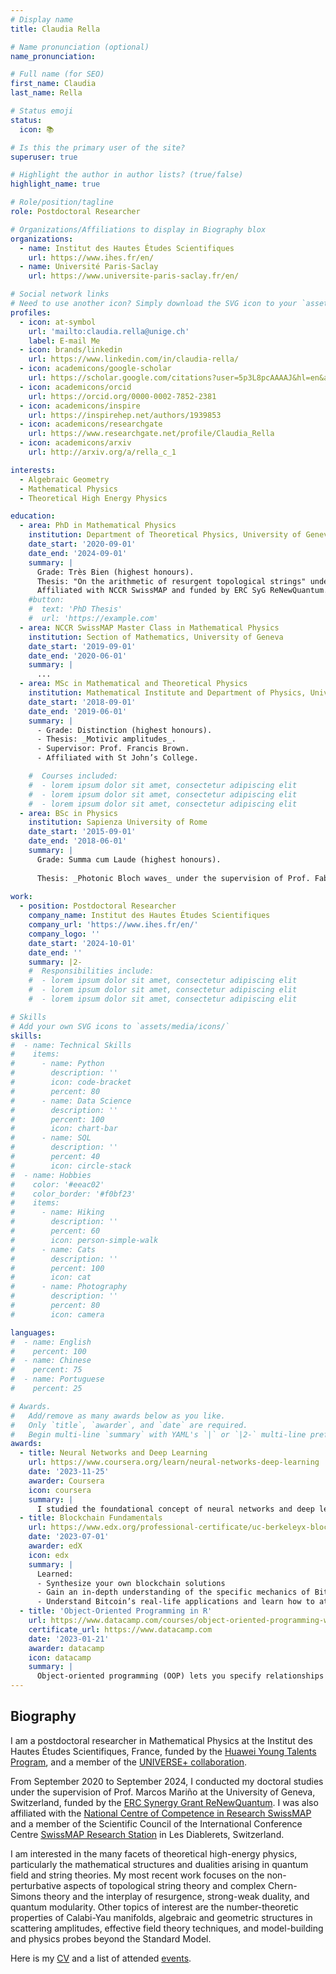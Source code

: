 ```yaml
---
# Display name
title: Claudia Rella

# Name pronunciation (optional)
name_pronunciation: 

# Full name (for SEO)
first_name: Claudia
last_name: Rella

# Status emoji
status:
  icon: 📚

# Is this the primary user of the site?
superuser: true

# Highlight the author in author lists? (true/false)
highlight_name: true

# Role/position/tagline
role: Postdoctoral Researcher

# Organizations/Affiliations to display in Biography blox
organizations:
  - name: Institut des Hautes Études Scientifiques
    url: https://www.ihes.fr/en/
  - name: Université Paris-Saclay
    url: https://www.universite-paris-saclay.fr/en/

# Social network links
# Need to use another icon? Simply download the SVG icon to your `assets/media/icons/` folder.
profiles:
  - icon: at-symbol
    url: 'mailto:claudia.rella@unige.ch'
    label: E-mail Me
  - icon: brands/linkedin
    url: https://www.linkedin.com/in/claudia-rella/
  - icon: academicons/google-scholar
    url: https://scholar.google.com/citations?user=5p3L8pcAAAAJ&hl=en&authuser=3&oi=ao
  - icon: academicons/orcid
    url: https://orcid.org/0000-0002-7852-2381
  - icon: academicons/inspire
    url: https://inspirehep.net/authors/1939853
  - icon: academicons/researchgate
    url: https://www.researchgate.net/profile/Claudia_Rella
  - icon: academicons/arxiv
    url: http://arxiv.org/a/rella_c_1

interests:
  - Algebraic Geometry
  - Mathematical Physics
  - Theoretical High Energy Physics

education:
  - area: PhD in Mathematical Physics
    institution: Department of Theoretical Physics, University of Geneva
    date_start: '2020-09-01'
    date_end: '2024-09-01'
    summary: |
      Grade: Très Bien (highest honours). 
      Thesis: "On the arithmetic of resurgent topological strings" under the supervision of Prof. Marcos Mariño.
      Affiliated with NCCR SwissMAP and funded by ERC SyG ReNewQuantum.
    #button:
    #  text: 'PhD Thesis'
    #  url: 'https://example.com'
  - area: NCCR SwissMAP Master Class in Mathematical Physics
    institution: Section of Mathematics, University of Geneva
    date_start: '2019-09-01'
    date_end: '2020-06-01'
    summary: |
      ... 
  - area: MSc in Mathematical and Theoretical Physics
    institution: Mathematical Institute and Department of Physics, University of Oxford
    date_start: '2018-09-01'
    date_end: '2019-06-01'
    summary: |
      - Grade: Distinction (highest honours). 
      - Thesis: _Motivic amplitudes_.
      - Supervisor: Prof. Francis Brown. 
      - Affiliated with St John’s College.

    #  Courses included:
    #  - lorem ipsum dolor sit amet, consectetur adipiscing elit
    #  - lorem ipsum dolor sit amet, consectetur adipiscing elit
    #  - lorem ipsum dolor sit amet, consectetur adipiscing elit
  - area: BSc in Physics
    institution: Sapienza University of Rome
    date_start: '2015-09-01'
    date_end: '2018-06-01'
    summary: |
      Grade: Summa cum Laude (highest honours). 
      
      Thesis: _Photonic Bloch waves_ under the supervision of Prof. Fabio Sciarrino.
      
work:
  - position: Postdoctoral Researcher
    company_name: Institut des Hautes Études Scientifiques
    company_url: 'https://www.ihes.fr/en/'
    company_logo: ''
    date_start: '2024-10-01'
    date_end: ''
    summary: |2-
    #  Responsibilities include:
    #  - lorem ipsum dolor sit amet, consectetur adipiscing elit
    #  - lorem ipsum dolor sit amet, consectetur adipiscing elit
    #  - lorem ipsum dolor sit amet, consectetur adipiscing elit

# Skills
# Add your own SVG icons to `assets/media/icons/`
skills:
#  - name: Technical Skills
#    items:
#      - name: Python
#        description: ''
#        icon: code-bracket
#        percent: 80
#      - name: Data Science
#        description: ''
#        percent: 100
#        icon: chart-bar
#      - name: SQL
#        description: ''
#        percent: 40
#        icon: circle-stack
#  - name: Hobbies
#    color: '#eeac02'
#    color_border: '#f0bf23'
#    items:
#      - name: Hiking
#        description: ''
#        percent: 60
#        icon: person-simple-walk
#      - name: Cats
#        description: ''
#        percent: 100
#        icon: cat
#      - name: Photography
#        description: ''
#        percent: 80
#        icon: camera

languages:
#  - name: English
#    percent: 100
#  - name: Chinese
#    percent: 75
#  - name: Portuguese
#    percent: 25

# Awards.
#   Add/remove as many awards below as you like.
#   Only `title`, `awarder`, and `date` are required.
#   Begin multi-line `summary` with YAML's `|` or `|2-` multi-line prefix and indent 2 spaces below.
awards:
  - title: Neural Networks and Deep Learning
    url: https://www.coursera.org/learn/neural-networks-deep-learning
    date: '2023-11-25'
    awarder: Coursera
    icon: coursera
    summary: |
      I studied the foundational concept of neural networks and deep learning. By the end, I was familiar with the significant technological trends driving the rise of deep learning; build, train, and apply fully connected deep neural networks; implement efficient (vectorized) neural networks; identify key parameters in a neural network’s architecture; and apply deep learning to your own applications.
  - title: Blockchain Fundamentals
    url: https://www.edx.org/professional-certificate/uc-berkeleyx-blockchain-fundamentals
    date: '2023-07-01'
    awarder: edX
    icon: edx
    summary: |
      Learned:
      - Synthesize your own blockchain solutions
      - Gain an in-depth understanding of the specific mechanics of Bitcoin
      - Understand Bitcoin’s real-life applications and learn how to attack and destroy Bitcoin, Ethereum, smart contracts and Dapps, and alternatives to Bitcoin’s Proof-of-Work consensus algorithm
  - title: 'Object-Oriented Programming in R'
    url: https://www.datacamp.com/courses/object-oriented-programming-with-s3-and-r6-in-r
    certificate_url: https://www.datacamp.com
    date: '2023-01-21'
    awarder: datacamp
    icon: datacamp
    summary: |
      Object-oriented programming (OOP) lets you specify relationships between functions and the objects that they can act on, helping you manage complexity in your code. This is an intermediate level course, providing an introduction to OOP, using the S3 and R6 systems. S3 is a great day-to-day R programming tool that simplifies some of the functions that you write. R6 is especially useful for industry-specific analyses, working with web APIs, and building GUIs.
---
```


## Biography

I am a postdoctoral researcher in Mathematical Physics at the Institut des Hautes Études Scientifiques, France, funded by the [Huawei Young Talents Program][Huawei], and a member of the [UNIVERSE+ collaboration][ERC2].

From September 2020 to September 2024, I conducted my doctoral studies under the supervision of Prof. Marcos Mari&ntilde;o at the University of Geneva, Switzerland, funded by the [ERC Synergy Grant ReNewQuantum][ERC]. I was also affiliated with the [National Centre of Competence in Research SwissMAP][SwissMAP] and a member of the Scientific Council of the International Conference Centre [SwissMAP Research Station][SRS] in Les Diablerets, Switzerland.

I am interested in the many facets of theoretical high-energy physics, particularly the mathematical structures and dualities arising in quantum field and string theories. My most recent work focuses on the non-perturbative aspects of topological string theory and complex Chern-Simons theory and the interplay of resurgence, strong-weak duality, and quantum modularity. Other topics of interest are the number-theoretic properties of Calabi-Yau manifolds, algebraic and geometric structures in scattering amplitudes, effective field theory techniques, and model-building and physics probes beyond the Standard Model.

Here is my [CV][CV] and a list of attended [events][activities].

[CV]: files/CV.pdf
[activities]: files/CV_events.pdf

[SwissMAP]: https://www.nccr-swissmap.ch
[SRS]: https://swissmaprs.ch

[ERC]: https://renewquantum.eu
[ERC2]: https://positive-geometry.com
[Huawei]: https://www.ihes.fr/en/huawei-young-talents-program/
